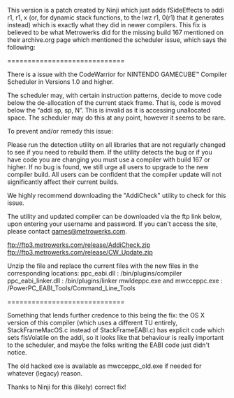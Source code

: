 This version is a patch created by Ninji which just adds fSideEffects to addi r1, r1, x (or, for dynamic stack functions, to the lwz r1, 0(r1) that it generates instead) which is exactly what they did in newer compilers. This fix is believed to be what Metrowerks did for the missing build 167 mentioned on their archive.org page which mentioned the scheduler issue, which says the following:

=============================

There is a issue with the CodeWarrior for NINTENDO GAMECUBE™ Compiler Scheduler in Versions 1.0 and higher.

The scheduler may, with certain instruction patterns, decide to move code below the de-allocation of the current stack frame. That is, code is moved below the “addi sp, sp, N”. This is invalid as it is accessing unallocated space. The scheduler may do this at any point, however it seems to be rare.

To prevent and/or remedy this issue:

Please run the detection utility on all libraries that are not regularly changed to see if you need to rebuild them. If the utility detects the bug or if you have code you are changing you must use a compiler with build 167 or higher. If no bug is found, we still urge all users to upgrade to the new compiler build. All users can be confident that the compiler update will not significantly affect their current builds.

We highly recommend downloading the "AddiCheck" utility to check for this issue.

The utility and updated compiler can be downloaded via the ftp link below, upon entering your username and password. If you can't access the site, please contact games@metrowerks.com.

ftp://ftp3.metrowerks.com/release/AddiCheck.zip
ftp://ftp3.metrowerks.com/release/CW_Update.zip

Unzip the file and replace the current files with the new files in the corresponding locations:
ppc_eabi.dll : /bin/plugins/compiler
ppc_eabi_linker.dll : /bin/plugins/linker
mwldeppc.exe and mwcceppc.exe : /PowerPC_EABI_Tools/Command_Line_Tools

=============================

Something that lends further credence to this being the fix: the OS X version of this compiler (which uses a different TU entirely, StackFrameMacOS.c instead of StackFrameEABI.c) has explicit code which sets fIsVolatile on the addi, so it looks like that behaviour is really important to the scheduler, and maybe the folks writing the EABI code just didn't notice.

The old hacked exe is available as mwcceppc_old.exe if needed for whatever (legacy) reason.

Thanks to Ninji for this (likely) correct fix!
